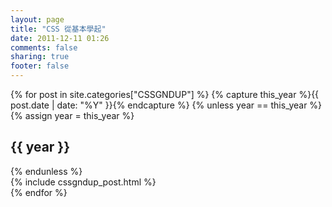 ```yaml
---
layout: page
title: "CSS 從基本學起"
date: 2011-12-11 01:26
comments: false
sharing: true
footer: false
---
```

<div id="blog-archives">
{% for post in site.categories["CSSGNDUP"] %}
{% capture this_year %}{{ post.date | date: "%Y" }}{% endcapture %}
{% unless year == this_year %}
  {% assign year = this_year %}
  <h2>{{ year }}</h2>
{% endunless %}
<article>
  {% include cssgndup_post.html %}
</article>
{% endfor %}
</div>